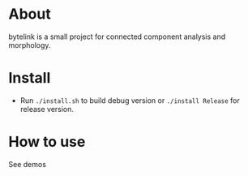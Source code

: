 # About
bytelink is a small project for connected component analysis and morphology.

# Install
* Run `./install.sh` to build debug version or `./install Release` for release version.

# How to use
See demos
